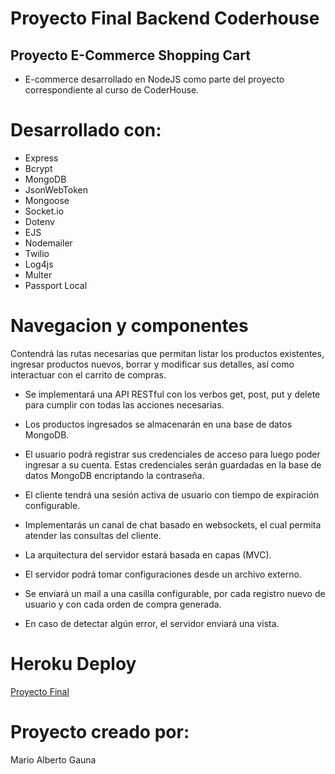 # Proyecto Final Backend Coderhouse

## Proyecto E-Commerce Shopping Cart

- E-commerce desarrollado en NodeJS como parte del proyecto correspondiente al curso de CoderHouse.


# Desarrollado con:

- Express
- Bcrypt
- MongoDB
- JsonWebToken
- Mongoose
- Socket.io
- Dotenv
- EJS
- Nodemailer
- Twilio
- Log4js
- Multer
- Passport Local

# Navegacion y componentes

Contendrá las rutas necesarias que permitan listar los productos existentes, ingresar productos nuevos, borrar y modificar sus detalles, así como interactuar con el carrito de compras.

- Se implementará una API RESTful con los verbos get, post, put y delete para cumplir con todas las acciones necesarias.

- Los productos ingresados se almacenarán en una base de datos MongoDB.

- El usuario podrá registrar sus credenciales de acceso para luego poder ingresar a su cuenta. Estas credenciales serán guardadas en la base de datos MongoDB encriptando la contraseña.

- El cliente tendrá una sesión activa de usuario con tiempo de expiración configurable.

- Implementarás un canal de chat basado en websockets, el cual permita atender las consultas del cliente.

- La arquitectura del servidor estará basada en capas (MVC).

- El servidor podrá tomar configuraciones desde un archivo externo.

- Se enviará un mail a una casilla configurable, por cada registro nuevo de usuario y con cada orden de compra generada.

- En caso de detectar algún error, el servidor enviará una vista.


# Heroku Deploy


[Proyecto Final](https://final-backend-coderhouse-gauna.herokuapp.com/)



# Proyecto creado por:

Mario Alberto Gauna